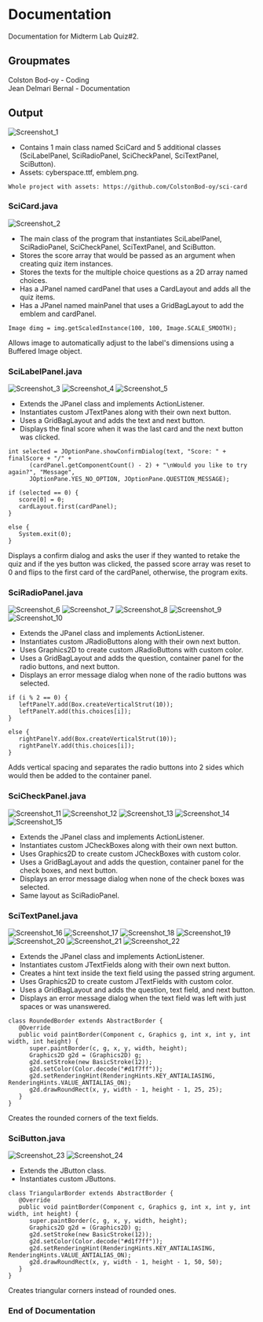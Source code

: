 # Documentation

Documentation for Midterm Lab Quiz#2.

## Groupmates

Colston Bod-oy - Coding  
Jean Delmari Bernal - Documentation

## Output

![Screenshot_1](https://user-images.githubusercontent.com/75562733/158065155-1dd50ff3-b7ef-4ef8-b0af-f83708e0a5af.png)

* Contains 1 main class named SciCard and 5 additional classes (SciLabelPanel, SciRadioPanel, SciCheckPanel, SciTextPanel, SciButton).
* Assets: cyberspace.ttf, emblem.png.
```
Whole project with assets: https://github.com/ColstonBod-oy/sci-card
```

### SciCard.java

![Screenshot_2](https://user-images.githubusercontent.com/75562733/158066263-fe8dc116-1c10-49a2-b246-1bc2243980d5.png)

* The main class of the program that instantiates SciLabelPanel, SciRadioPanel, SciCheckPanel, SciTextPanel, and SciButton.
* Stores the score array that would be passed as an argument when creating quiz item instances.
* Stores the texts for the multiple choice questions as a 2D array named choices.
* Has a JPanel named cardPanel that uses a CardLayout and adds all the quiz items.
* Has a JPanel named mainPanel that uses a GridBagLayout to add the emblem and cardPanel.
```
Image dimg = img.getScaledInstance(100, 100, Image.SCALE_SMOOTH);
```
Allows image to automatically adjust to the label's dimensions using a Buffered Image object. 

### SciLabelPanel.java

![Screenshot_3](https://user-images.githubusercontent.com/75562733/158067111-063d2b63-3191-4518-acd8-1a5727e8da21.png)
![Screenshot_4](https://user-images.githubusercontent.com/75562733/158067124-831a5195-b493-4124-a5b2-91b6852f0a66.png)
![Screenshot_5](https://user-images.githubusercontent.com/75562733/158067128-665a3d13-990c-4ad9-8e4f-3424b7cffee1.png)

* Extends the JPanel class and implements ActionListener.
* Instantiates custom JTextPanes along with their own next button.
* Uses a GridBagLayout and adds the text and next button.
* Displays the final score when it was the last card and the next button was clicked. 
```
int selected = JOptionPane.showConfirmDialog(text, "Score: " + finalScore + "/" + 
      (cardPanel.getComponentCount() - 2) + "\nWould you like to try again?", "Message", 
      JOptionPane.YES_NO_OPTION, JOptionPane.QUESTION_MESSAGE);
            
if (selected == 0) {
   score[0] = 0;
   cardLayout.first(cardPanel);
}
            
else {
   System.exit(0);
}
```
Displays a confirm dialog and asks the user if they wanted to retake the quiz and if the yes button was clicked, the passed score array was reset to 0 and flips to the first card of the cardPanel, otherwise, the program exits. 

### SciRadioPanel.java

![Screenshot_6](https://user-images.githubusercontent.com/75562733/158068273-c5796eb2-3a12-4fbb-b7f4-f76447f55c3f.png)
![Screenshot_7](https://user-images.githubusercontent.com/75562733/158068281-7cf9e549-2797-48e8-a56c-468835124bff.png)
![Screenshot_8](https://user-images.githubusercontent.com/75562733/158068288-ee0bc7b4-39d0-4361-8d1b-9a11c961538a.png)
![Screenshot_9](https://user-images.githubusercontent.com/75562733/158068294-904d6934-6d9d-4d04-be1e-ff81a4fa904c.png)
![Screenshot_10](https://user-images.githubusercontent.com/75562733/158068298-774980a9-6621-4023-ac61-adf6d7dd34fb.png)

* Extends the JPanel class and implements ActionListener.
* Instantiates custom JRadioButtons along with their own next button.
* Uses Graphics2D to create custom JRadioButtons with custom color.
* Uses a GridBagLayout and adds the question, container panel for the radio buttons, and next button.
* Displays an error message dialog when none of the radio buttons was selected. 
```
if (i % 2 == 0) {
   leftPanelY.add(Box.createVerticalStrut(10));
   leftPanelY.add(this.choices[i]);
}
            
else {
   rightPanelY.add(Box.createVerticalStrut(10));
   rightPanelY.add(this.choices[i]);
}
```
Adds vertical spacing and separates the radio buttons into 2 sides which would then be added to the container panel. 

### SciCheckPanel.java

![Screenshot_11](https://user-images.githubusercontent.com/75562733/158072595-43d0035d-4700-4834-967a-ff363ceb8019.png)
![Screenshot_12](https://user-images.githubusercontent.com/75562733/158072599-1ee20bb6-efea-4575-97ef-a2c6c47db506.png)
![Screenshot_13](https://user-images.githubusercontent.com/75562733/158072603-ca8d37cb-3466-4864-80e9-246886b63092.png)
![Screenshot_14](https://user-images.githubusercontent.com/75562733/158072606-41e432cd-26e9-491b-bc95-043cee68d5f9.png)
![Screenshot_15](https://user-images.githubusercontent.com/75562733/158072609-b856678d-3cff-4847-9867-187f0de03af9.png)

* Extends the JPanel class and implements ActionListener.
* Instantiates custom JCheckBoxes along with their own next button.
* Uses Graphics2D to create custom JCheckBoxes with custom color.
* Uses a GridBagLayout and adds the question, container panel for the check boxes, and next button.
* Displays an error message dialog when none of the check boxes was selected.
* Same layout as SciRadioPanel.

### SciTextPanel.java

![Screenshot_16](https://user-images.githubusercontent.com/75562733/158070602-a4be2325-bed6-4eb9-a817-38ea31740970.png)
![Screenshot_17](https://user-images.githubusercontent.com/75562733/158070608-0fac9ec2-7d24-470b-93dd-f8f3dffdef8e.png)
![Screenshot_18](https://user-images.githubusercontent.com/75562733/158070617-0a3af48f-cd1d-44d5-8610-a3215e92a1f5.png)
![Screenshot_19](https://user-images.githubusercontent.com/75562733/158070621-106265cf-892b-4cbe-9805-ccd88d13ae35.png)
![Screenshot_20](https://user-images.githubusercontent.com/75562733/158070625-9129eb87-dac4-4270-b8c7-14d6ef21add9.png)
![Screenshot_21](https://user-images.githubusercontent.com/75562733/158070629-dff9612b-abf0-44fa-bdd0-0547cc6c9dbc.png)
![Screenshot_22](https://user-images.githubusercontent.com/75562733/158070635-2f3c5ed6-1b48-4e93-b3b2-75ab8e7756c5.png)

* Extends the JPanel class and implements ActionListener.
* Instantiates custom JTextFields along with their own next button.
* Creates a hint text inside the text field using the passed string argument. 
* Uses Graphics2D to create custom JTextFields with custom color.
* Uses a GridBagLayout and adds the question, text field, and next button.
* Displays an error message dialog when the text field was left with just spaces or was unanswered.
```
class RoundedBorder extends AbstractBorder {
   @Override
   public void paintBorder(Component c, Graphics g, int x, int y, int width, int height) {
      super.paintBorder(c, g, x, y, width, height);
      Graphics2D g2d = (Graphics2D) g;
      g2d.setStroke(new BasicStroke(12));
      g2d.setColor(Color.decode("#d1f7ff"));
      g2d.setRenderingHint(RenderingHints.KEY_ANTIALIASING, RenderingHints.VALUE_ANTIALIAS_ON);
      g2d.drawRoundRect(x, y, width - 1, height - 1, 25, 25);
   }
}
```
Creates the rounded corners of the text fields.

### SciButton.java

![Screenshot_23](https://user-images.githubusercontent.com/75562733/158071426-41434aa6-3a5f-43d6-ad90-2f0f7a312a43.png)
![Screenshot_24](https://user-images.githubusercontent.com/75562733/158071431-14a91ff1-149f-4c12-9a3f-98622c8f735e.png)

* Extends the JButton class.
* Instantiates custom JButtons.
```
class TriangularBorder extends AbstractBorder {
   @Override
   public void paintBorder(Component c, Graphics g, int x, int y, int width, int height) {
      super.paintBorder(c, g, x, y, width, height);
      Graphics2D g2d = (Graphics2D) g;
      g2d.setStroke(new BasicStroke(12));
      g2d.setColor(Color.decode("#d1f7ff"));
      g2d.setRenderingHint(RenderingHints.KEY_ANTIALIASING, RenderingHints.VALUE_ANTIALIAS_ON);
      g2d.drawRoundRect(x, y, width - 1, height - 1, 50, 50);
   }
}
```
Creates triangular corners instead of rounded ones.

### End of Documentation
